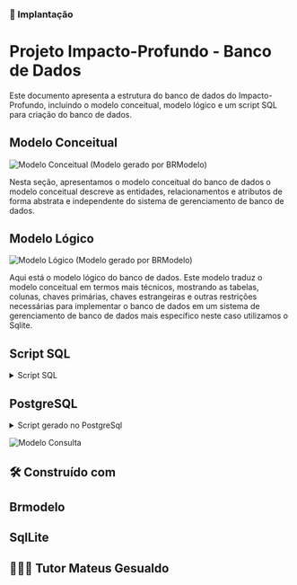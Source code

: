 ### 🔧 Implantação

# Projeto Impacto-Profundo - Banco de Dados

Este documento apresenta a estrutura do banco de dados do Impacto-Profundo, incluindo o modelo conceitual, modelo lógico e um script SQL para criação do banco de dados.

## Modelo Conceitual

![Modelo Conceitual](https://github.com/brittoruth/Impacto-Profundo/blob/main/assets/image/bancoDeDados/Modelo%20Conceitual.jpeg)
(Modelo gerado por BRModelo)

Nesta seção, apresentamos o modelo conceitual do banco de dados o modelo conceitual descreve as entidades, relacionamentos e atributos de forma abstrata e independente do sistema de gerenciamento de banco de dados.

## Modelo Lógico

![Modelo Lógico ](https://github.com/brittoruth/Impacto-Profundo/blob/main/assets/image/bancoDeDados/Modelo%20Logico.jpeg)
(Modelo gerado por BRModelo)


Aqui está o modelo lógico do banco de dados. Este modelo traduz o modelo conceitual em termos mais técnicos, mostrando as tabelas, colunas, chaves primárias, chaves estrangeiras e outras restrições necessárias para implementar o banco de dados em um sistema de gerenciamento de banco de dados mais específico neste caso utilizamos o Sqlite.

## Script SQL
<details>
  <summary>Script SQL</summary>
 
```sql

CREATE TABLE cliente (
    nome varchar not null,
    cpf varchar not null,
    cod_cliente int PRIMARY KEY
);

CREATE TABLE pedido (
    cod_Cliente int,
    cod_pedido int,
    data date,
    fk_cliente_cod_cliente int,
    PRIMARY KEY (cod_Cliente, cod_pedido)
);

CREATE TABLE itens_pedido_contem (
    fk_pedido_cod_Cliente int,
    fk_pedido_cod_pedido int,
    fk__cod_produto int
);

CREATE TABLE produto (
    cod_produto int PRIMARY KEY,
    valor float,
    nome varchar
);

CREATE TABLE estoque (
    cod_produto int PRIMARY KEY,
    quatidade int
);

CREATE TABLE existe (
    fk__cod_produto int,
    fk__cod_produto_ int
);
 
ALTER TABLE pedido ADD CONSTRAINT FK_pedido_2
    FOREIGN KEY (fk_cliente_cod_cliente)
    REFERENCES cliente (cod_cliente)
    ON DELETE CASCADE;
 
ALTER TABLE itens_pedido_contem ADD CONSTRAINT FK_itens_pedido_contem_1
    FOREIGN KEY (fk_pedido_cod_Cliente, fk_pedido_cod_pedido)
    REFERENCES pedido (cod_Cliente, cod_pedido);
 
ALTER TABLE itens_pedido_contem ADD CONSTRAINT FK_itens_pedido_contem_2
    FOREIGN KEY (fk__cod_produto)
    REFERENCES produto (cod_produto);
 
ALTER TABLE existe ADD CONSTRAINT FK_existe_1
    FOREIGN KEY (fk__cod_produto)
    REFERENCES produto (cod_produto)
    ON DELETE RESTRICT;
 
ALTER TABLE existe ADD CONSTRAINT FK_existe_2
    FOREIGN KEY (fk__cod_produto_)
    REFERENCES estoque (cod_produto)
    ON DELETE RESTRICT;

--Inserindo dados na tabela Cliente
Insert into cliente (nome, cpf, cod_cliente) values ('alex', '111.111.111.11', 1010);
Insert into cliente (nome, cpf, cod_cliente) values ('Graiella', '111.111.111.11', 1011);
Insert into cliente (nome, cpf, cod_cliente) values ('Ana Paula', '111.111.111.11', 1012);

Select * from cliente;

-- simplicifanco a inserção de dados para tabela pedidos
Insert into pedido (cod_Cliente, cod_pedido, data, fk_cliente_cod_cliente) 
values 
    (1010, 1, '2024-05-06', 1010),
    (1011, 2, '2024-05-07', 1011),
    (1012, 3, '2024-05-08', 1012);

select * from pedido


--Inserindo dados na tabela tens_pedido_contem
INSERT INTO itens_pedido_contem (fk_pedido_cod_Cliente, fk_pedido_cod_pedido, fk__cod_produto) 
VALUES 
    (1010, 1, 1),
    (1011, 2, 2),
    (1012, 3, 3);

select * from itens_pedido_contem


--Inserindo dados tabela produtos
INSERT INTO produto (cod_produto, valor, nome) 
VALUES 
    (1, 50.00, 'Caneca Azul'),
    (2, 55.75, 'Camisa Preta Branca'),
    (3, 52.00, 'Caneca Verde');

select * from produto


--Inserindo dados Tabela estoque
INSERT INTO estoque (cod_produto, quatidade) 
VALUES 
    (1, 100),
    (2, 150),
    (3, 200);
select * estoque


INSERT INTO existe (fk__cod_produto, fk__cod_produto_) 
VALUES 
    (1, 1),
    (2, 2),
    (3, 3);
select * existe

--Para saber qual total de produtos compramdos por cliente realizamos o select e nomeamos com o AS essa pesquisa para  posterior mente criar a tabela total_produtos_comprados
SELECT cliente.nome AS cliente, COUNT(itens_pedido_contem.fk__cod_produto) AS total_produtos_comprados
FROM cliente
JOIN pedido ON cliente.cod_cliente = pedido.fk_cliente_cod_cliente
JOIN itens_pedido_contem ON pedido.cod_pedido = itens_pedido_contem.fk_pedido_cod_pedido
GROUP BY cliente.nome;

```

</details>


## PostgreSQL
<details>
  <summary> Script gerado no PostgreSql </summary>

```sql
-- PostgreSQL database dump--

SET statement_timeout = 0;
SET lock_timeout = 0;
SET idle_in_transaction_session_timeout = 0;
SET client_encoding = 'UTF8';
SET standard_conforming_strings = on;
SELECT pg_catalog.set_config('search_path', '', false);
SET check_function_bodies = false;
SET xmloption = content;
SET client_min_messages = warning;
SET row_security = off;

SET default_tablespace = '';

SET default_table_access_method = heap;

--
-- Name: cliente; Type: TABLE; Schema: public; Owner: -
--

CREATE TABLE public.cliente (
    nome character varying(100) NOT NULL,
    cpf character varying(11) NOT NULL,
    cod_cliente integer NOT NULL
);

--
-- Name: estoque; Type: TABLE; Schema: public; Owner: -
--

CREATE TABLE public.estoque (
    cod_produto_estoque integer NOT NULL,
    quantidade integer
);

--
-- Name: existe; Type: TABLE; Schema: public; Owner: -
--

CREATE TABLE public.existe (
    fk_cod_produto integer,
    fk_cod_produto_estoque integer
);

--
-- Name: item_pedido_contem; Type: TABLE; Schema: public; Owner: -
--

CREATE TABLE public.item_pedido_contem (
    fk_pedido_cod_cliente integer,
    fk_pedido_doc_produto integer,
    fk_cod_produto integer
);

--
-- Name: pedido; Type: TABLE; Schema: public; Owner: -
--

CREATE TABLE public.pedido (
    cod_cliente integer,
    cod_pedido integer,
    data date,
    fk_cliente_cod_cliente integer
);

--
-- Name: produto; Type: TABLE; Schema: public; Owner: -
--

CREATE TABLE public.produto (
    cod_produto integer NOT NULL,
    valor double precision,
    nome character varying(50)
);

--
-- Name: cliente cliente_pkey; Type: CONSTRAINT; Schema: public; Owner: -
--

ALTER TABLE ONLY public.cliente
    ADD CONSTRAINT cliente_pkey PRIMARY KEY (cod_cliente);

--
-- Name: estoque estoque_pkey; Type: CONSTRAINT; Schema: public; Owner: -
--

ALTER TABLE ONLY public.estoque
    ADD CONSTRAINT estoque_pkey PRIMARY KEY (cod_produto_estoque);

--
-- Name: produto produto_pkey; Type: CONSTRAINT; Schema: public; Owner: -
--

ALTER TABLE ONLY public.produto
    ADD CONSTRAINT produto_pkey PRIMARY KEY (cod_produto);

--
-- PostgreSQL database dump complete
--

```

</details>

![Modelo Consulta ](https://github.com/brittoruth/Impacto-Profundo/blob/main/assets/image/bancoDeDados/sqliteJoinTotalProdutosCompradosPorCLiente.jpeg)





## 🛠️ Construído com

## Brmodelo

## SqlLite

## 👨🏻‍🏫 Tutor Mateus Gesualdo 




